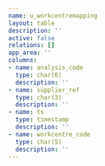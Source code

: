 ```yaml
---
name: u_workcentremapping
layout: table
description: ''
active: false
relations: []
app_area: ''
columns:
- name: analysis_code
  type: char(6)
  description: ''
- name: supplier_ref
  type: char(3)
  description: ''
- name: ts
  type: timestamp
  description: ''
- name: workcentre_code
  type: char(5)
  description: ''
---
```


